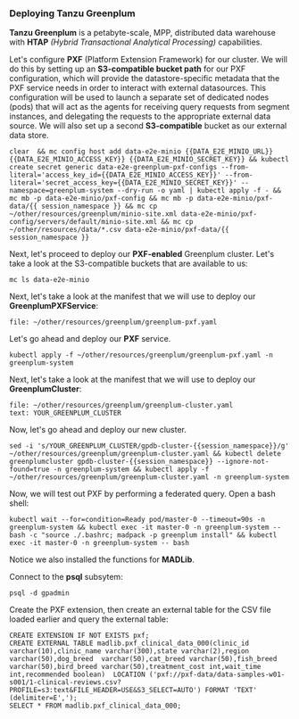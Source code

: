
### Deploying Tanzu Greenplum

**Tanzu Greenplum** is a petabyte-scale, MPP,  distributed data warehouse with **HTAP** _(Hybrid Transactional Analytical Processing)_ capabilities.

Let's configure **PXF** (Platform Extension Framework) for our cluster. We will do this by setting up an **S3-compatible bucket path** for our PXF configuration, which will provide the datastore-specific metadata that the PXF service needs in order to interact with external datasources. This configuration will be used to launch a separate set of dedicated nodes (pods) that will act as the agents for receiving query requests from segment instances, and delegating the requests to the appropriate external data source. We will also set up a second **S3-compatible**  bucket as our external data store. 

```execute
clear  && mc config host add data-e2e-minio {{DATA_E2E_MINIO_URL}} {{DATA_E2E_MINIO_ACCESS_KEY}} {{DATA_E2E_MINIO_SECRET_KEY}} && kubectl create secret generic data-e2e-greenplum-pxf-configs --from-literal='access_key_id={{DATA_E2E_MINIO_ACCESS_KEY}}' --from-literal='secret_access_key={{DATA_E2E_MINIO_SECRET_KEY}}' --namespace=greenplum-system --dry-run -o yaml | kubectl apply -f - && mc mb -p data-e2e-minio/pxf-config && mc mb -p data-e2e-minio/pxf-data/{{ session_namespace }} && mc cp ~/other/resources/greenplum/minio-site.xml data-e2e-minio/pxf-config/servers/default/minio-site.xml && mc cp ~/other/resources/data/*.csv data-e2e-minio/pxf-data/{{ session_namespace }}
```

Next, let's proceed to deploy our **PXF-enabled** Greenplum cluster. Let's take a look at the S3-compatible buckets that are available to us:

```execute
mc ls data-e2e-minio
```

Next, let's take a look at the manifest that we will use to deploy our **GreenplumPXFService**:

```editor:open-file
file: ~/other/resources/greenplum/greenplum-pxf.yaml
```

Let's go ahead and deploy our **PXF** service.

```execute
kubectl apply -f ~/other/resources/greenplum/greenplum-pxf.yaml -n greenplum-system
```

Next, let's take a look at the manifest that we will use to deploy our **GreenplumCluster**:
```editor:select-matching-text
file: ~/other/resources/greenplum/greenplum-cluster.yaml
text: YOUR_GREENPLUM_CLUSTER
```

Now, let's go ahead and deploy our new cluster.

```execute
sed -i 's/YOUR_GREENPLUM_CLUSTER/gpdb-cluster-{{session_namespace}}/g' ~/other/resources/greenplum/greenplum-cluster.yaml && kubectl delete greenplumcluster gpdb-cluster-{{session_namespace}} --ignore-not-found=true -n greenplum-system && kubectl apply -f ~/other/resources/greenplum/greenplum-cluster.yaml -n greenplum-system
```

Now, we will test out PXF by performing a federated query. Open a bash shell:
```execute
kubectl wait --for=condition=Ready pod/master-0 --timeout=90s -n greenplum-system && kubectl exec -it master-0 -n greenplum-system -- bash -c "source ./.bashrc; madpack -p greenplum install" && kubectl exec -it master-0 -n greenplum-system -- bash
```

Notice we also installed the functions for **MADLib**.

Connect to the **psql** subsytem:
```execute
psql -d gpadmin
```

Create the PXF extension, then create an external table for the CSV file loaded earlier and query the external table:
```execute
CREATE EXTENSION IF NOT EXISTS pxf;
CREATE EXTERNAL TABLE madlib.pxf_clinical_data_000(clinic_id varchar(10),clinic_name varchar(300),state varchar(2),region varchar(50),dog_breed  varchar(50),cat_breed varchar(50),fish_breed varchar(50),bird_breed varchar(50),treatment_cost int,wait_time int,recommended boolean)  LOCATION ('pxf://pxf-data/data-samples-w01-s001/1-clinical-reviews.csv?PROFILE=s3:text&FILE_HEADER=USE&S3_SELECT=AUTO') FORMAT 'TEXT' (delimiter=E',');
SELECT * FROM madlib.pxf_clinical_data_000;
```